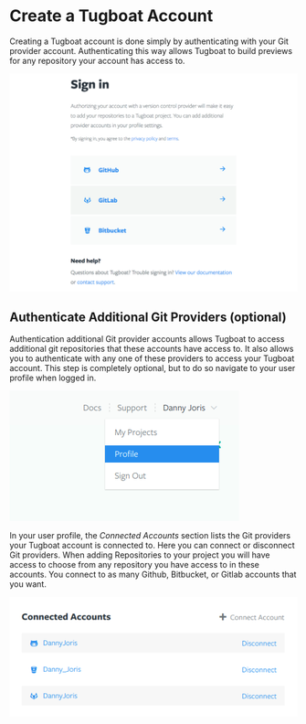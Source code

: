 # Create a Tugboat Account

Creating a Tugboat account is done simply by authenticating with your Git
provider account. Authenticating this way allows Tugboat to build previews for
any repository your account has access to.

![Tugboat Sign in](_images/sign-in.png)

## Authenticate Additional Git Providers (optional)

Authentication additional Git provider accounts allows Tugboat to access
additional git repositories that these accounts have access to. It also allows
you to authenticate with any one of these providers to access your Tugboat
account. This step is completely optional, but to do so navigate to your user
profile when logged in.

![Navigate to your user profile](_images/profile.png)

In your user profile, the *Connected Accounts* section lists the Git providers
your Tugboat account is connected to. Here you can connect or disconnect Git
providers. When adding Repositories to your project you will have access to
choose from any repository you have access to in these accounts. You connect to
as many Github, Bitbucket, or Gitlab accounts that you want.

![Connected Accounts](_images/profile-connected-accounts.png)
